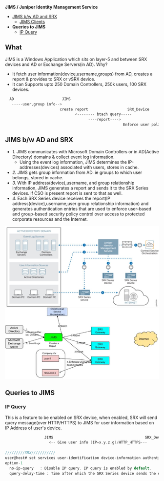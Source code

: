 **JIMS / Juniper Identity Management Service**
- [JIMS b/w AD and SRX](#bw)
  - [JIMS Clients](#clients)
- **Queries to JIMS**
  - [IP Query](#ip)

## What
JIMS is a Windows Application which sits on layer-5 and between SRX devices and AD or Exchange Servers(in AD). Why?
  - It fetch user information(device,username,groups) from AD, creates a report & provides to SRX or vSRX device.
  - It can Supports upto 250 Domain Controllers, 250k users, 100 SRX devices.
```c
  AD                      JIMS
   -----user,group info-->
                         create report                  SRX_Device
                                <-------- btach query-----
                                      ----report----> 
                                                      Enforce user policies
```

<a name=bw></a>
## JIMS b/w AD and SRX
- _1._ JIMS communicates with Microsoft Domain Controllers or  in AD(Active Directory) domains & collect event log information. 
  - Using the event log information, JIMS determines the IP-addresses(devices) associated with users, stores in cache.
- _2._ JIMS gets group information from AD. ie groups to which user belongs, stored in cache.
- _3._ With IP address(device),username, and group relationship information, JIMS generates a report and sends it to the SRX Series devices. if CSO is present report is sent to that as well.
- _4._ Each SRX Series device receives the report(IP address(device),username,user group relationship information) and generates authentication entries that are used to enforce user-based and group-based security policy control over access to protected corporate resources and the Internet.
<img src=JIMS_SRX.JPG width=700/>
<img src=JIMS.jpg width=700/>

## Queries to JIMS
<a name=ip></a>
### IP Query
This is a feature to be enabled on SRX device, when enabled, SRX will send query message(over HTTP/HTTPS) to JIMS for user information based on IP Address of user's device.
```c
                  JIMS                                          SRX_Device (IP Query enabled)
                    <-- Give user info (IP=x.y.z.g)/HTTP_HTTPS---
                    
/////////SRX///////////
user@host# set services user-identification device-information authentication-source network-access-controller option-1
option-1
  no-ip-query	: Disable IP query. IP query is enabled by default.
  query-delay-time : Time after which the SRX Series device sends the query. Rather than allow the SRX Series device to respond automatically by sending a user query immediately, you can set a query-delay-time parameter, specified in seconds, that allows the SRX Series device to wait for a period of time before sending the query. Default: 15. Range: 0-60 seconds
```
